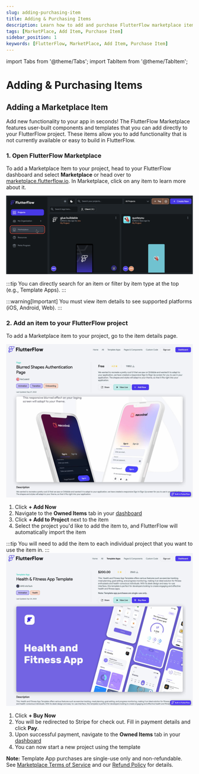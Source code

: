 ```yaml
---
slug: adding-purchasing-item
title: Adding & Purchasing Items
description: Learn how to add and purchase FlutterFlow marketplace items.
tags: [MarketPlace, Add Item, Purchase Item]
sidebar_position: 1
keywords: [FlutterFlow, MarketPlace, Add Item, Purchase Item]
---
```

import Tabs from '@theme/Tabs';
import TabItem from '@theme/TabItem';

# Adding & Purchasing Items

## Adding a Marketplace Item

Add new functionality to your app in seconds! The FlutterFlow Marketplace features user-built components and templates that you can add directly to your FlutterFlow project. These items allow you to add functionality that is not currently available or easy to build in FlutterFlow.

### 1. Open FlutterFlow Marketplace

To add a Marketplace Item to your project, head to your FlutterFlow dashboard and select **Marketplace** or head over to [marketplace.flutterflow.io](https://marketplace.flutterflow.io/). In Marketplace, click on any item to learn more about it. 

![img.png](imgs%2Fimg.png)

:::tip
You can directly search for an item or filter by item type at the top (e.g., Template Apps).
:::

:::warning[Important]
You must view item details to see supported platforms (iOS, Android, Web).
:::


### 2. Add an item to your FlutterFlow project
To add a Marketplace item to your project, go to the item details page.

<Tabs>
<TabItem value="1" label="Free Items" default>

![free-items](imgs/free-items.webp)
1. Click **+ Add Now**
2. Navigate to the **Owned Items** tab in your [dashboard](https://marketplace.flutterflow.io/dashboard)
3. Click **+ Add to Project** next to the item
4. Select the project you'd like to add the item to, and FlutterFlow will automatically import the item

:::tip
You will need to add the item to each individual project that you want to use the item in.
:::
</TabItem>
<TabItem value="2" label="Paid Items">
![paid-items](imgs/paid-items.webp)

1. Click **+ Buy Now**
2. You will be redirected to Stripe for check out. Fill in payment details and click **Pay**.
3. Upon successful payment, navigate to the **Owned Items** tab in your [dashboard](https://marketplace.flutterflow.io/dashboard)
4. You can now start a new project using the template

**Note:** Template App purchases are single-use only and non-refundable. See [Marketplace Terms of Service](https://flutterflow.io/tos-marketplace) and our [Refund Policy](refund-policy.md) for details.
</TabItem>
</Tabs>
